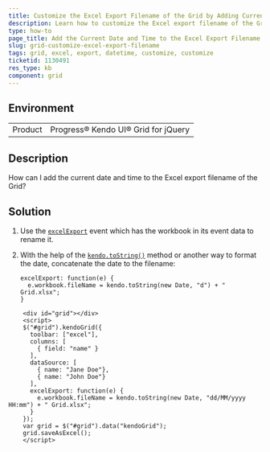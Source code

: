 ```yaml
---
title: Customize the Excel Export Filename of the Grid by Adding Current Date and Time
description: Learn how to customize the Excel export filename of the Grid by adding the current date and time of generation.
type: how-to
page_title: Add the Current Date and Time to the Excel Export Filename - Kendo UI for jQuery Data Grid
slug: grid-customize-excel-export-filename
tags: grid, excel, export, datetime, customize, customize
ticketid: 1130491
res_type: kb
component: grid
---
```


## Environment

<table>
 <tr>
  <td>Product</td>
  <td>Progress® Kendo UI® Grid for jQuery</td> 
 </tr>
</table>


## Description

How can I add the current date and time to the Excel export filename of the Grid?

## Solution

1. Use the [`excelExport`](https://docs.telerik.com/kendo-ui/api/javascript/ui/grid/events/excelexport) event which has the workbook in its event data to rename it.

1. With the help of the [`kendo.toString()`](https://docs.telerik.com/kendo-ui/framework/globalization/dateformatting) method or another way to format the date, concatenate the date to the filename:

    ```
    excelExport: function(e) {
      e.workbook.fileName = kendo.toString(new Date, "d") + " Grid.xlsx";
    }
    ```

```dojo
    <div id="grid"></div>
    <script>
    $("#grid").kendoGrid({
      toolbar: ["excel"],
      columns: [
        { field: "name" }
      ],
      dataSource: [
        { name: "Jane Doe"},
        { name: "John Doe"}
      ],
      excelExport: function(e) {
        e.workbook.fileName = kendo.toString(new Date, "dd/MM/yyyy HH:mm") + " Grid.xlsx";
      }
    });
    var grid = $("#grid").data("kendoGrid");
    grid.saveAsExcel();
    </script>
```
